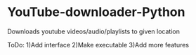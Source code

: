 # YouTube-downloader-Python
Downloads youtube videos/audio/playlists to given location

ToDo:
1)Add interface
2)Make executable
3)Add more features
